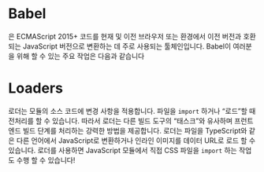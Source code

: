 # Babel
은 ECMAScript 2015+ 코드를 현재 및 이전 브라우저 또는 환경에서 이전 버전과 호환되는 JavaScript 버전으로 변환하는 데 주로 사용되는 툴체인입니다. Babel이 여러분을 위해 할 수 있는 주요 작업은 다음과 같습니다

# Loaders

로더는 모듈의 소스 코드에 변경 사항을 적용합니다. 파일을 `import` 하거나 “로드”할 때 전처리를 할 수 있습니다. 따라서 로더는 다른 빌드 도구의 “태스크”와 유사하며 프런트엔드 빌드 단계를 처리하는 강력한 방법을 제공합니다. 로더는 파일을 TypeScript와 같은 다른 언어에서 JavaScript로 변환하거나 인라인 이미지를 데이터 URL로 로드 할 수 있습니다. 로더를 사용하면 JavaScript 모듈에서 직접 CSS 파일을 `import` 하는 작업도 수행 할 수 있습니다!